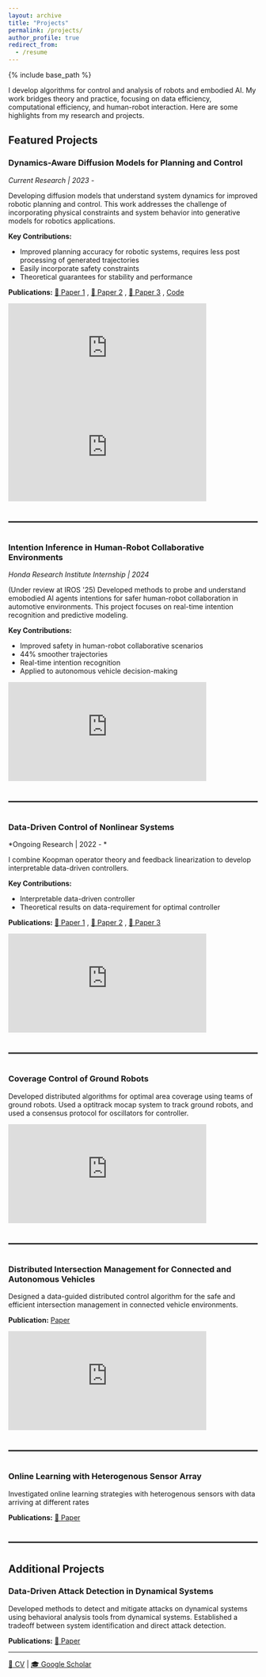 ```yaml
---
layout: archive
title: "Projects"
permalink: /projects/
author_profile: true
redirect_from:
  - /resume
---
```


{% include base_path %}

I develop algorithms for control and analysis of robots and embodied AI. My work bridges theory and practice, focusing on data efficiency, computational efficiency, and human-robot interaction. Here are some highlights from my research and projects.

## Featured Projects

### Dynamics-Aware Diffusion Models for Planning and Control
*Current Research | 2023 -*

Developing diffusion models that understand system dynamics for improved robotic planning and control. This work addresses the challenge of incorporating physical constraints and system behavior into generative models for robotics applications.

**Key Contributions:**
- Improved planning accuracy for robotic systems, requires less post processing of generated trajectories
- Easily incorporate safety constraints
- Theoretical guarantees for stability and performance

**Publications:** [📄 Paper 1](https://arxiv.org/pdf/2504.00236) , [📄 Paper 2](https://arxiv.org/pdf/2504.09836) ,  [📄 Paper 3](https://ieeexplore.ieee.org/stamp/stamp.jsp?arnumber=10886071) , [Code](https://github.com/darshangm/diffusion-nonlinear-control) 

<iframe width="400" height="200" 
        src="https://www.youtube.com/embed/3qQoxwMP33M" 
        title="Swarm control with dynamics-aware diffusion" 
        frameborder="0" 
        allow="accelerometer; autoplay; clipboard-write; encrypted-media; gyroscope; picture-in-picture; web-share" 
        allowfullscreen>
</iframe>

<iframe width="400" height="200"
        src="https://www.youtube.com/embed/tbaFg1HthMo" 
        title="Deployment on multiple Husky robots" 
        frameborder="0" 
        allow="accelerometer; autoplay; clipboard-write; encrypted-media; gyroscope; picture-in-picture; web-share" 
        allowfullscreen>
</iframe>

<hr style="border: none; height: 3px; background-color: #333; margin: 40px 0;">

### Intention Inference in Human-Robot Collaborative Environments
*Honda Research Institute Internship | 2024*

(Under review at IROS '25) Developed methods to probe and understand emobodied AI agents intentions for safer human-robot collaboration in automotive environments. This project focuses on real-time intention recognition and predictive modeling.

**Key Contributions:**
- Improved safety in human-robot collaborative scenarios 
- 44% smoother trajectories
- Real-time intention recognition 
- Applied to autonomous vehicle decision-making 

<iframe width="400" height="200" 
        src="https://www.youtube.com/embed/GBGBFXxoEmM" 
        title="Active probing based motion planning" 
        frameborder="0" 
        allow="accelerometer; autoplay; clipboard-write; encrypted-media; gyroscope; picture-in-picture; web-share" 
        allowfullscreen>
</iframe>
 
<hr style="border: none; height: 3px; background-color: #333; margin: 40px 0;">

### Data-Driven Control of Nonlinear Systems
*Ongoing Research | 2022 - *

I combine Koopman operator theory and feedback linearization to develop interpretable data-driven controllers.

**Key Contributions:**
- Interpretable data-driven controller
- Theoretical results on data-requirement for optimal controller


**Publications:** [📄 Paper 1](https://ieeexplore.ieee.org/abstract/document/10565947) , [📄 Paper 2](https://arxiv.org/pdf/2308.11229) , [📄 Paper 3](https://ieeexplore.ieee.org/stamp/stamp.jsp?arnumber=10383720)   

<iframe width="400" height="200"
        src="https://www.youtube.com/embed/zHBFvQXijQk" 
        title="Active probing based motion planning" 
        frameborder="0" 
        allow="accelerometer; autoplay; clipboard-write; encrypted-media; gyroscope; picture-in-picture; web-share" 
        allowfullscreen>
</iframe>

<hr style="border: none; height: 3px; background-color: #333; margin: 40px 0;">

### Coverage Control of Ground Robots

Developed distributed algorithms for optimal area coverage using teams of ground robots. Used a optitrack mocap system to track ground robots, and used a consensus protocol for oscillators for controller.

<iframe width="400" height="200" 
        src="https://www.youtube.com/embed/KYLpdI5PiXY" 
        title="Live demo of coverage control with multiple ground robots" 
        frameborder="0" 
        allow="accelerometer; autoplay; clipboard-write; encrypted-media; gyroscope; picture-in-picture; web-share" 
        allowfullscreen>
</iframe>

<hr style="border: none; height: 3px; background-color: #333; margin: 40px 0;">

### Distributed Intersection Management for Connected and Autonomous Vehicles

Designed a data-guided distributed control algorithm for the safe and efficient intersection management in connected vehicle environments.

**Publication:** [Paper](https://ieeexplore.ieee.org/stamp/stamp.jsp?arnumber=9867733) 

<iframe width="400" height="200"
        src="https://www.youtube.com/embed/QfIfFiEhi_g" 
        title="Live demo of coverage control with multiple ground robots" 
        frameborder="0" 
        allow="accelerometer; autoplay; clipboard-write; encrypted-media; gyroscope; picture-in-picture; web-share" 
        allowfullscreen>
</iframe>

<hr style="border: none; height: 3px; background-color: #333; margin: 40px 0;">

### Online Learning with Heterogenous Sensor Array

Investigated online learning strategies with heterogenous sensors with data arriving at different rates

**Publications:** [📄 Paper](https://arxiv.org/pdf/2312.05432)

<hr style="border: none; height: 3px; background-color: #333; margin: 40px 0;">

## Additional Projects

### Data-Driven Attack Detection in Dynamical Systems

Developed methods to detect and mitigate attacks on dynamical systems using behavioral analysis tools from dynamical systems. Established a tradeoff between system identification and direct attack detection.


**Publications:** [📄 Paper](https://ieeexplore.ieee.org/stamp/stamp.jsp?arnumber=9993195)

---

[📄 CV](https://darshangm.github.io/files/cv.pdf) | [🎓 Google Scholar](https://scholar.google.com/citations?user=FYkk5xUAAAAJ&hl=en)
